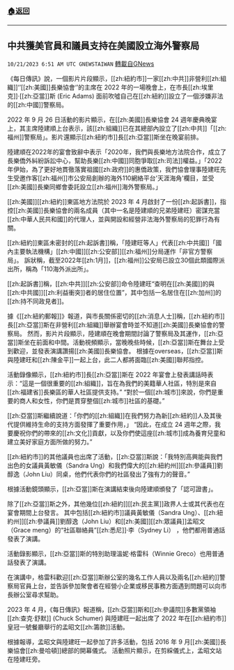 ###  [:house:返回](README.md)
---


## 中共獲美官員和議員支持在美國設立海外警察局
`10/21/2023 6:51 AM UTC GNEWSTAIWAN` [轉載自GNews](https://gnews.org/articles/1862367)



《每日傳訊》說，一個影片片段顯示，[[zh:紐約市]]一家[[zh:中共]]非營利[[zh:組織]]‘’[[zh:美國]]長樂協會‘’的主席在 2022 年的一場晚會上，在市長[[zh:埃里克]]·[[zh:亞當]]斯 (Eric Adams) 面前吹噓自己在[[zh:紐約]]設立了一個涉嫌非法的[[zh:中國]]警察局。  

 2022 年 9 月 26 日活動的影片顯示，在[[zh:美國]]長樂協會 24 週年慶典晚宴上，其主席陸建順上台表示，該[[zh:組織]]已在其總部內設立了[[zh:中共]]「[[zh:福州]]警察局」。影片還顯示[[zh:紐約市]]長[[zh:亞當]]斯坐在晚宴前排。

  

 陸建順在2022年的宴會致辭中表示「2020年，我們與長樂地方法院合作，成立了長樂僑外糾紛訴訟中心，幫助長樂[[zh:中國]]同胞爭取[[zh:司法]]權益。」「2022年伊始，為了更好地貫徹落實祖國[[zh:政府]]的惠僑政策，我們協會理事陸建旺先生受邀作客[[zh:福州]]市公安局創辦的海外110網絡平台'天涯海角'欄目，並受[[zh:美國]]長樂同鄉會委託設立[[zh:福州]]海外警察局。」

  

[[zh:美國]][[zh:紐約]]東區地方法院於 2023 年 4 月啟封了一份[[zh:起訴書]]，指控[[zh:美國]]長樂協會的兩名成員（其中一名是陸建順的兄弟陸建旺）密謀充當[[zh:中華人民共和國]]的代理人，並與開設和經營非法海外警察局的犯罪行為有關。

  

[[zh:紐約]]東區未密封的[[zh:起訴書]]稱，「陸建旺等人」代表[[zh:中共國]]「國內主要執法機構」[[zh:中國]][[zh:公安部]][[zh:福州]]分局運作「非官方警察局」。 訴狀稱，截至2022年[[zh:1月]]，[[zh:福州]]公安局已設立30個此類國際派出所，稱為「110海外派出所」。

  

 [[zh:起訴書]]稱，[[zh:中共]][[zh:公安部]]命令陸建旺“查明在[[zh:美國]]的與[[zh:中共國]][[zh:利益衝突]]者的居住位置”，其中包括一名居住在[[zh:加州]]的[[zh:持不同政見者]]。

  

據《[[zh:紐約郵報]]》報道，與市長關係密切的[[zh:消息人士]]稱，[[zh:紐約市]]長[[zh:亞當]]斯在非營利[[zh:組織]]舉辦宴會時並不知道[[zh:美國]]長樂協會的警察局。 然而，影片片段顯示，陸建順在晚會期間討論了警察局及其運作，[[zh:亞當]]斯坐在前面和中間。活動視頻顯示，當晚晚些時候，[[zh:亞當]]斯在舞台上受到歡迎，並發表演講讚揚[[zh:美國]]長樂協會。 根據在overseas​​​​​​​​，[[zh:亞當]]斯與陸建旺和[[zh:陳金平]]一起上台，此二人都將面臨[[zh:美國]]聯邦指控。

  

活動錄像顯示，[[zh:紐約市]]長[[zh:亞當]]斯在 2022 年宴會上發表講話時表示：“這是一個很重要的[[zh:組織]]，旨在為我們的美籍華人社區，特別是來自[[zh:福建省]]長樂區的華人社區提供支持。”  “對於一個[[zh:城市]]來說，你們是重要的商人和女性，你們是貫穿整個[[zh:城市]]社區的基礎。”

[[zh:亞當]]斯繼續說道：「你們的[[zh:組織]]在我們努力為新[[zh:紐約]]人及其後代提供維持生命的支持方面發揮了重要作用，」 “因此，在成立 24 週年之際，我要慶祝你們的帶來的[[zh:文化]]貢獻，以及你們使這座[[zh:城市]]成為養育兒童和建立美好家庭方面所做的努力。”

  

[[zh:紐約市]]的其他議員也出席了活動，[[zh:亞當]]斯說：「我特別高興能與我們出色的女議員黃敏儀（Sandra Ung）和我們偉大的[[zh:紐約州]][[zh:參議員]]劉醇逸（John Liu）同桌，他們代表你們的社區發出了強有力的聲音。”

  

根據活動鏡頭顯示，[[zh:亞當]]斯在演講結束後向陸建順頒發了「認可證書」。

  

除了[[zh:亞當]]斯之外，其他幾位[[zh:紐約]][[zh:民主黨]]政界人士或其代表也在宴會期間上台發言。 其中包括[[zh:紐約市]]議員黃敏儀（Sandra Ung）、[[zh:紐約州]][[zh:參議員]]劉醇逸（John Liu）和[[zh:美國]][[zh:眾議員]]孟昭文（Grace meng）的“社區聯絡員”[[zh:悉尼]]·李（Sydney Li） ，他們都用普通話發表了演講。

  

活動錄影顯示，[[zh:亞當]]斯的特別助理溫妮·格雷科（Winnie Greco）也用普通話發表了演講。

  

在演講中，格雷科歡迎[[zh:亞當]]斯辦公室的幾名工作人員以及兩名[[zh:紐約]]警察局官員上台，並告訴參加聚會者在經營小企業或移民事務方面遇到問題可以向市長辦公室尋求幫助。

  

2023 年 4 月，《每日傳訊》報道稱，[[zh:亞當]]斯和[[zh:參議院]]多數黨領袖[[zh:查克·舒默]] (Chuck Schumer) 與陸建旺一起出席了 2022 年在[[zh:紐約市]]皇冠一號餐廳舉行的孟昭文[[zh:籌款]]活動。

  

 根據報導，孟昭文與陸建旺一起參加了許多活動，包括 2016 年 9 月[[zh:美國]]長樂協會[[zh:曼哈頓]]總部的開幕儀式。 活動照片顯示，在剪綵儀式上，孟昭文站在陸建旺旁。
